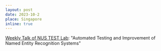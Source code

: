```yaml
---
layout: post
date: 2023-10-2
place: Singapore
inline: true
---
```

[Weekly Talk of NUS TEST Lab](https://nus-test.github.io/event/231002/): "Automated Testing and Improvement of Named Entity Recognition Systems"